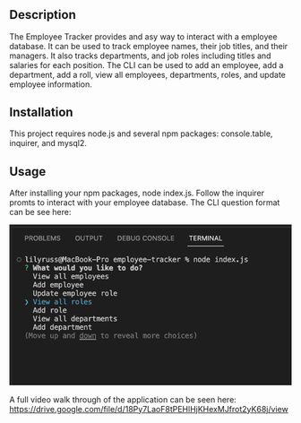 # <Employee-Tracker>

## Description

The Employee Tracker provides and asy way to interact with a employee database. It can be used to track employee names, their job titles, and their managers. It also tracks departments, and job roles including titles and salaries for each position. The CLI can be used to add an employee, add a department, add a roll, view all employees, departments, roles, and update employee information.

## Installation

This project requires node.js and several npm packages: console.table, inquirer, and mysql2. 

## Usage

After installing your npm packages, node index.js. Follow the inquirer promts to interact with your employee database. 
The CLI question format can be see here:

![employee tracker](./assets/images/mployee%20tracker.png)


A full video walk through of the application can be seen here: 
https://drive.google.com/file/d/18Py7LaoF8tPEHlHjKHexMJfrot2yK68j/view